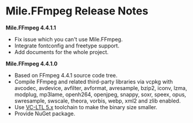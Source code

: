 ﻿# Mile.FFmpeg Release Notes

**Mile.FFmpeg 4.4.1.1**

- Fix issue which you can't use Mile.FFmpeg.
- Integrate fontconfig and freetype support.
- Add documents for the whole project.

**Mile.FFmpeg 4.4.1.0**

- Based on FFmpeg 4.4.1 source code tree.
- Compile FFmpeg and related third-party libraries via vcpkg with avcodec, 
  avdevice, avfilter, avformat, avresample, bzip2, iconv, lzma, modplug, 
  mp3lame, openh264, openjpeg, snappy, soxr, speex, opus, swresample, swscale,
  theora, vorbis, webp, xml2 and zlib enabled.
- Use [VC-LTL 5.x](https://github.com/Chuyu-Team/VC-LTL5) toolchain to make the
  binary size smaller.
- Provide NuGet package.
